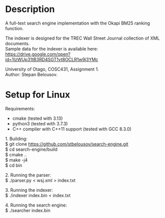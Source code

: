 # Description
A full-text search engine implementation with the Okapi BM25 ranking function.

The indexer is designed for the TREC Wall Street Journal collection of XML documents.  
Sample data for the indexer is available here:  
https://drive.google.com/open?id=1IzWUp31tB3RD4SGT1vt8OCLR1w9j3YMc

University of Otago, COSC431, Assignment 1.  
Author: Stepan Belousov.

# Setup for Linux
Requirements:
* cmake (tested with 3.13)
* python3 (tested with 3.7.3)
* C++ compiler with C++11 support (tested with GCC 8.3.0)

1\. Building:  
$ git clone https://github.com/stbelousov/search-engine.git  
$ cd search-engine/build  
$ cmake ..  
$ make -j4  
$ cd bin

2\. Running the parser:  
$ ./parser.py < wsj.xml > index.txt

3\. Running the indexer:  
$ ./indexer index.bin < index.txt

4\. Running the search engine:  
$ ./searcher index.bin
